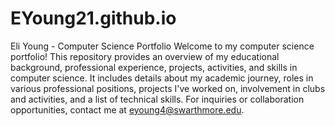# EYoung21.github.io
Eli Young - Computer Science Portfolio
Welcome to my computer science portfolio! This repository provides an overview of my educational background, professional experience, projects, activities, and skills in computer science. It includes details about my academic journey, roles in various professional positions, projects I've worked on, involvement in clubs and activities, and a list of technical skills. For inquiries or collaboration opportunities, contact me at eyoung4@swarthmore.edu.
